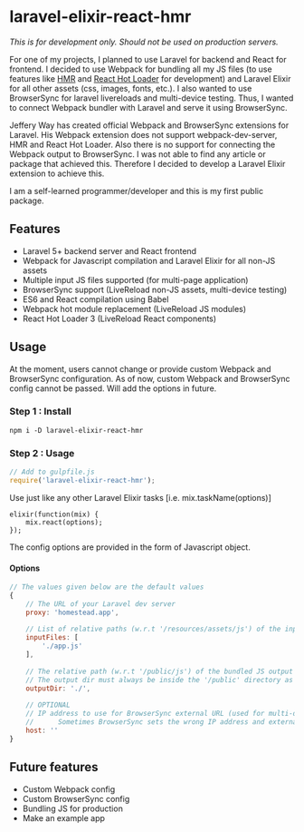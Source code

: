 # laravel-elixir-react-hmr

*This is for development only. Should not be used on production servers.*

For one of my projects, I planned to use Laravel for backend and React for frontend. I decided to use Webpack for bundling all my JS files (to use features like [HMR](https://webpack.github.io/docs/hot-module-replacement.html
) and [React Hot Loader](https://github.com/gaearon/react-hot-loader) for development) and Laravel Elixir for all other assets (css, images, fonts, etc.). I also wanted to use BrowserSync for laravel livereloads and multi-device testing. Thus, I wanted to connect Webpack bundler with Laravel and serve it using BrowserSync. 

Jeffery Way has created official Webpack and BrowserSync extensions for Laravel. His Webpack extension does not support webpack-dev-server, HMR and React Hot Loader. Also there is no support for connecting the Webpack output to BrowserSync. I was not able to find any article or package that achieved this. Therefore I decided to develop a Laravel Elixir extension to achieve this.

I am a self-learned programmer/developer and this is my first public package.

## Features
* Laravel 5+ backend server and React frontend
* Webpack for Javascript compilation and Laravel Elixir for all non-JS assets
* Multiple input JS files supported (for multi-page application)
* BrowserSync support (LiveReload non-JS assets, multi-device testing)
* ES6 and React compilation using Babel
* Webpack hot module replacement (LiveReload JS modules)
* React Hot Loader 3 (LiveReload React components) 

## Usage
At the moment, users cannot change or provide custom Webpack and BrowserSync configuration. As of now, custom Webpack and BrowserSync config cannot be passed. Will add the options in future.

### Step 1 : Install
```shell
npm i -D laravel-elixir-react-hmr
```
### Step 2 : Usage
```javascript
// Add to gulpfile.js
require('laravel-elixir-react-hmr');
```
Use just like any other Laravel Elixir tasks [i.e. mix.taskName(options)]
```
elixir(function(mix) {
    mix.react(options);
});
```
The config options are provided in the form of Javascript object.
#### Options
```Javascript
// The values given below are the default values
{
    // The URL of your Laravel dev server
    proxy: 'homestead.app',
    
    // List of relative paths (w.r.t '/resources/assets/js') of the input Javascript files
    inputFiles: [
        './app.js'
    ],
    
    // The relative path (w.r.t '/public/js') of the bundled JS output folder
    // The output dir must always be inside the '/public' directory as the application is served from the '/public' dir
    outputDir: './',
    
    // OPTIONAL
    // IP address to use for BrowserSync external URL (used for multi-device access)
    //      Sometimes BrowserSync sets the wrong IP address and external URL doesn't work.
    host: ''
}
```

## Future features
* Custom Webpack config
* Custom BrowserSync config
* Bundling JS for production
* Make an example app

